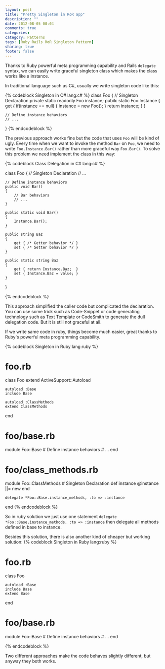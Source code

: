 ```yaml
---
layout: post
title: "Pretty Singleton in RoR app"
description: ""
date: 2012-08-05 00:04
comments: true
categories: 
category: Patterns
tags: [Ruby Rails RoR Singleton Pattern]
sharing: true
footer: false
---
```


Thanks to Ruby powerful meta programming capability and Rails `delegate` syntax, we can easily write graceful singleton class which makes the class works like a instance.

In traditional language such as C#, usually we write singleton code like this:

{% codeblock Singleton in C# lang:c# %}
class Foo 
{
	// Singleton Declaration
	private static readonly Foo instance;
	pubilc static Foo Instance
	{
		get 
		{ 
			if(instance == null)
			{
				instance = new Foo();
			}
			return instance;
		}
	}
	
	// Define instance behaviors
	// ...
}
{% endcodeblock %}

The previous approach works fine but the code that uses `Foo` will be kind of ugly. Every time when we want to invoke the method `Bar` on `Foo`, we need to write `Foo.Instance.Bar()` rather than more graceful way `Foo.Bar()`. 
To solve this problem we need implement the class in this way:

{% codeblock Class Delegation in C# lang:c# %}

class Foo
{
	// Singleton Declaration
	// ...
	
	// Define instance behaviors
	public void Bar() 
	{
		// Bar behaviors
		// ...
	}
	
	public static void Bar()
	{
		Instance.Bar();
	}
	
	public string Baz
	{
		get { /* Getter behavior */	}
		set { /* Setter behavior */	}
	}
	
	public static string Baz
	{
		get { return Instance.Baz;	}
		set { Instance.Baz = value;	}
	}
}

{% endcodeblock %}

This approach simplified the caller code but complicated the declaration. You can use some trick such as Code-Snippet or code generating technology such as Text Template or CodeSmith to generate the dull delegation code. But it is still not graceful at all.

If we write same code in ruby, things become much easier, great thanks to Ruby's powerful meta programming capability.

{% codeblock Singleton in Ruby lang:ruby %}
# foo.rb
class Foo 
	extend ActiveSupport::Autoload

	autoload :Base
	include Base
	
	autoload :ClassMethods
	extend ClassMethods
end

# foo/base.rb
module Foo::Base
	# Define instance behaviors
	# ...
end

# foo/class_methods.rb
module Foo::ClassMethods
	# Singleton Declaration
	def instance
		@instance ||= new
	end
	
	delegate *Foo::Base.instance_methods, :to => :instance
end
{% endcodeblock %}

So in ruby solution we just use one statement `delegate *Foo::Base.instance_methods, :to => :instance` then delegate all methods defined in base to instance.

Besides this solution, there is also another kind of cheaper but working solution:
{% codeblock Singleton in Ruby lang:ruby %}
# foo.rb
class Foo 

	autoload :Base
	include Base
	extend Base
end

# foo/base.rb
module Foo::Base
	# Define instance behaviors
	# ...
end

{% endcodeblock %}

Two different approaches make the code behaves slightly different, but anyway they both works.
